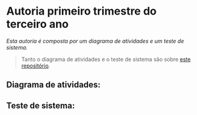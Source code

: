 # __Autoria primeiro trimestre do terceiro ano__
_Esta autoria é composta por um diagrama de atividades e um teste de sistema._

> Tanto o diagrama de atividades e o teste de sistema são sobre [este repositório](https://github.com/cemeterydriiver/QRCode).

## __Diagrama de atividades:__

## __Teste de sistema:__
